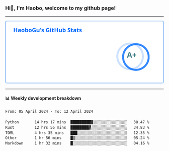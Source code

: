 <!--<h2 align="center"> Hi👋, I'm Haobo, welcome to my github page! </h2>-->
### Hi👋, I'm Haobo, welcome to my github page!
-------

<img href="https://github.com/HaoboGu" src="assets/stats.svg" alt="github stats" /> 

-------

#### 📊 **Weekly development breakdown**
<!--START_SECTION:waka-->

```txt
From: 05 April 2024 - To: 12 April 2024

Python       14 hrs 17 mins  █████████▓░░░░░░░░░░░░░░░   38.47 %
Rust         12 hrs 56 mins  ████████▓░░░░░░░░░░░░░░░░   34.83 %
TOML         4 hrs 35 mins   ███░░░░░░░░░░░░░░░░░░░░░░   12.35 %
Other        1 hr 56 mins    █▒░░░░░░░░░░░░░░░░░░░░░░░   05.24 %
Markdown     1 hr 32 mins    █░░░░░░░░░░░░░░░░░░░░░░░░   04.16 %
```

<!--END_SECTION:waka-->
<!--
backup url: https://github-readme-status-dusky-ten.vercel.app/api?username=HaoboGu&count_private=true&show_icons=true&theme=transparent&border_color=2f80ed
-->
<!--
**HaoboGu/HaoboGu** is a ✨ _special_ ✨ repository because its `README.md` (this file) appears on your GitHub profile.

Here are some ideas to get you started:

- 🔭 I’m currently working on AI-assisted programming tools
- 🌱 I’m currently learning ...
- 👯 I’m looking to collaborate on ...
- 🤔 I’m looking for help with ...
- 💬 Ask me about ...
- 📫 How to reach me: ...
- 😄 Pronouns: ...
- ⚡ Fun fact: ...
-->

